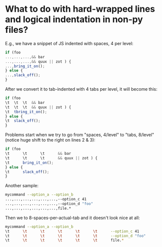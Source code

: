 # What to do with hard-wrapped lines and logical indentation in non-py files?

E.g., we have a snippet of JS indented with spaces, 4 per level:

```javascript
if (foo 
...,...,...,&& bar
...,...,...,&& quux || zot ) {
...,bring_it_on();
} else {
...,slack_off();
}
```

After we convert it to tab-indented with 4 tabs per level, it will become this:

```javascript
if (foo 
\t  \t  \t  && bar
\t  \t  \t  && quux || zot ) {
\t  tbring_it_on();
} else {
\t  slack_off();
}
```

Problems start when we try to go from "spaces, 4/level" to "tabs, 8/level"
(notice huge shift to the right on lines 2 & 3):

```javascript
if (foo 
\t      \t      \t      && bar
\t      \t      \t      && quux || zot ) {
\t      bring_it_on();
} else {
\t      slack_off();
}
```

Another sample:

```bash
mycommand --option_a --option_b
...,...,...,...,...,...,--option_c 41
...,...,...,...,...,...,--option_d "foo"
...,...,...,...,...,...,file.*
```

Then we to 8-spaces-per-actual-tab and it doesn't look nice at all:

```bash
mycommand --option_a --option_b
\t      \t      \t      \t      \t      \t      --option_c 41
\t      \t      \t      \t      \t      \t      --option_d "foo"
\t      \t      \t      \t      \t      \t      file.*
```
